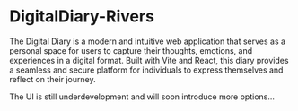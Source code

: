 # DigitalDiary-Rivers
The Digital Diary is a modern and intuitive web application that serves as a personal space for users to capture their thoughts, emotions, and experiences in a digital format. Built with Vite and React, this diary provides a seamless and secure platform for individuals to express themselves and reflect on their journey.

The UI is still underdevelopment and will soon introduce more options...
